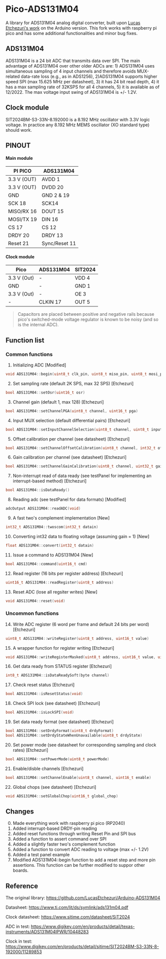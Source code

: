 # Pico-ADS131M04

A library for ADS131M04 analog digital converter, built upon [Lucas Etchezuri's work](https://github.com/LucasEtchezuri/Arduino-ADS131M04) on the Arduino version. This fork works with raspberry pi pico and has some additional functionalities and minor bug fixes. 

## ADS131M04
ADS131M04 is a 24 bit ADC that transmits data over SPI. The main advantage of ADS131M04 over other older ADCs are: 1) ADS131M04 uses simultaneous sampling of 4 input channels and therefore avoids MUX-related data-rate loss (e.g., as in ADS1256), 2)ADS131M04 supports higher speed SPI (max 15.625 MHz per datasheet), 3) it has 24 bit read depth, 4) it has a max sampling rate of 32KSPS for all 4 channels, 5) it is available as of 12/2022. The max voltage input swing of ADS131M04 is +/- 1.2V.

## Clock module
SIT2024BM-S3-33N-8.192000 is a 8.192 MHz oscillator with 3.3V logic voltage. In practice any 8.192 MHz MEMS oscillator (XO standard type) should work.

## PINOUT
#### Main module
| PI PICO  | ADS131M04 | 
| ------------- | ------------- |
| 3.3 V (OUT) | AVDD 1 |
| 3.3 V (OUT) | DVDD 20 |
| GND | GND 2 & 19 |
| SCK 18 | SCK14 |
| MISO/RX 16 | DOUT 15 |
| MOSI/TX 19 | DIN 16 |
| CS 17 | CS 12 |
| DRDY 20 | DRDY 13 |
| Reset 21 | Sync/Reset 11 |

#### Clock module
| Pico | ADS131M04 | SIT2024 |
| ------------- | ------------- | ------------- |
| 3.3 V (Out) | - | VDD 4 |
| GND | - | GND 1 |
| 3.3 V (Out) | - | OE 3 |
| - | CLKIN 17 | OUT 5 |

> Capacitors are placed between positive and negative rails because pico's switched-mode voltage regulator is known to be noisy (and so is the internal ADC). 

## Function list
### Common functions
1. Initializing ADC [Modified]
```C
void ADS131M04::begin(uint8_t clk_pin, uint8_t miso_pin, uint8_t mosi_pin, uint8_t cs_pin, uint8_t drdy_pin, uint8_t reset_pin)
```

2. Set sampling rate (default 2K SPS, max 32 SPS) [Etchezuri]
```C
bool ADS131M04::setOsr(uint16_t osr)
```

3. Channel gain (default 1, max 128) [Etchezuri]
```C
bool ADS131M04::setChannelPGA(uint8_t channel, uint16_t pga)
```

4. Input MUX selection (default differential pairs) [Etchezuri]
```C
bool ADS131M04::setInputChannelSelection(uint8_t channel, uint8_t input)
```

5. Offset calibration per channel (see datasheet) [Etchezuri]
```C
bool ADS131M04::setChannelOffsetCalibration(uint8_t channel, int32_t offset)
```

6. Gain calibration per channel (see datasheet) [Etchezuri]
```C
bool ADS131M04::setChannelGainCalibration(uint8_t channel, uint32_t gain)
```

7. Non-interrupt read of data ready (see testPanel for implementing an interrupt-based method) [Etchezuri]
```C
bool ADS131M04::isDataReady()
```

8. Reading adc (see testPanel for data formats) [Modified]
```C
adcOutput ADS131M04::readADC(void)
```

9. A fast two's complement implementation [New]
```C
int32_t ADS131M04::twoscom(int32_t datain)
```

10. Converting int32 data to floating voltage (assuming gain = 1) [New]
```C
float ADS131M04::convert(int32_t datain)
```

11. Issue a command to ADS131M04 [New]
```C
bool ADS131M04::command(uint16_t cmd)
```

12. Read register (16 bits per register address) [Etchezuri]
```C
uint16_t ADS131M04::readRegister(uint8_t address)
```

13. Reset ADC (lose all regsiter writes) [New]
```C
void ADS131M04::reset(void)
```

### Uncommon functions
14. Write ADC register (6 word per frame and default 24 bits per word) [Etchezuri]
```C
uint8_t ADS131M04::writeRegister(uint8_t address, uint16_t value)
```

15. A wrapper function for register writing [Etchezuri]
```C
void ADS131M04::writeRegisterMasked(uint8_t address, uint16_t value, uint16_t mask)
```

16. Get data ready from STATUS register [Etchezuri]
```C
int8_t ADS131M04::isDataReadySoft(byte channel)
```

17. Check reset status [Etchezuri]
```C
bool ADS131M04::isResetStatus(void)
```

18. Check SPI lock (see datasheet) [Etchezuri]
```C
bool ADS131M04::isLockSPI(void)
```
      
19. Set data ready format (see datasheet) [Etchezuri]
```C
bool ADS131M04::setDrdyFormat(uint8_t drdyFormat)
bool ADS131M04::setDrdyStateWhenUnavailable(uint8_t drdyState)
```

20. Set power mode (see datasheet for corresponding sampling and clock rates) [Etchezuri]
```C
bool ADS131M04::setPowerMode(uint8_t powerMode)
```

21. Enable/disble channels [Etchezuri]
```C
bool ADS131M04::setChannelEnable(uint8_t channel, uint16_t enable)
```

22. Global chops (see datasheet) [Etchezuri]
```C
void ADS131M04::setGlobalChop(uint16_t global_chop)
```

## Changes
0. Made everything work with raspberry pi pico (RP2040)
1. Added interrupt-based DRDY-pin reading
2. Added reset functions through writing Reset Pin and SPI bus
3. Added a function to assert command over SPI
4. Added a slightly faster two's complement function
5. Added a function to convert ADC reading to voltage (max +/- 1.2V)
6. Added a test panel example
7. Modified ADS131M04::begin function to add a reset step and more pin assertions. This function can be further modified to suppor other boards.

## Reference

The original library: https://github.com/LucasEtchezuri/Arduino-ADS131M04

Datasheet: https://www.ti.com/lit/ds/symlink/ads131m04.pdf

Clock datasheet: https://www.sitime.com/datasheet/SiT2024

ADC in test: https://www.digikey.com/en/products/detail/texas-instruments/ADS131M04IPWR/10448283

Clock in test: https://www.digikey.com/en/products/detail/sitime/SIT2024BM-S3-33N-8-192000/11289853
